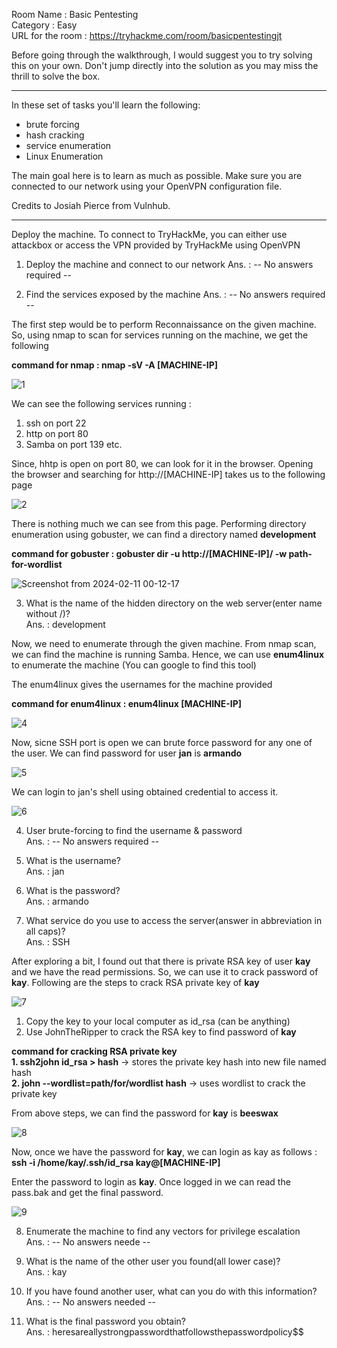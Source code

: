 Room Name : Basic Pentesting  
Category : Easy  
URL for the room : https://tryhackme.com/room/basicpentestingjt  

Before going through the walkthrough, I would suggest you to try solving this on your own. Don't jump directly into the solution as you may miss the thrill to solve the box.  

----------------------------------------------------------------------------------------------------------------

In these set of tasks you'll learn the following:

* brute forcing 
* hash cracking 
* service enumeration
* Linux Enumeration
  
The main goal here is to learn as much as possible. Make sure you are connected to our network using your OpenVPN configuration file.

Credits to Josiah Pierce from Vulnhub.

-----------------------------------------------------------------------------------------------------------------
Deploy the machine. To connect to TryHackMe, you can either use attackbox or access the VPN provided by TryHackMe using OpenVPN

1. Deploy the machine and connect to our network
Ans. : -- No answers required --

2. Find the services exposed by the machine
Ans. : -- No answers required --

The first step would be to perform Reconnaissance on the given machine. So, using nmap to scan for services running on the machine, we get the following

**command for nmap : nmap -sV -A [MACHINE-IP]**

![1](https://github.com/ankushkaudi/TryHackMe-Walkthroughs/assets/111695465/505e22d1-2a09-4af1-98ca-7238699b4aee)

We can see the following services running :
1. ssh on port 22
2. http on port 80
3. Samba on port 139 etc.

Since, hhtp is open on port 80, we can look for it in the browser. Opening the browser and searching for http://[MACHINE-IP] takes us to the following page

![2](https://github.com/ankushkaudi/TryHackMe-Walkthroughs/assets/111695465/e86f6997-57c1-4c09-94b8-e9d53e31c014)

There is nothing much we can see from this page. Performing directory enumeration using gobuster, we can find a directory named **development**

**command for gobuster : gobuster dir -u http://[MACHINE-IP]/ -w path-for-wordlist**

![Screenshot from 2024-02-11 00-12-17](https://github.com/ankushkaudi/TryHackMe-Walkthroughs/assets/111695465/38983dce-2861-428b-a876-c02a93286400)


3. What is the name of the hidden directory on the web server(enter name without /)?  
Ans. : development

Now, we need to enumerate through the given machine. From nmap scan, we can find the machine is running Samba. Hence, we can use **enum4linux** to enumerate the machine (You can google to find this tool)

The enum4linux gives the usernames for the machine provided

**command for enum4linux : enum4linux [MACHINE-IP]**

![4](https://github.com/ankushkaudi/TryHackMe-Walkthroughs/assets/111695465/bdbd5a47-4f06-47ea-ac81-56c984437a33)

Now, sicne SSH port is open we can brute force password for any one of the user. We can find password for user **jan** is **armando**  

![5](https://github.com/ankushkaudi/TryHackMe-Walkthroughs/assets/111695465/d4f41f6f-363c-4d9a-a0fa-193c603340e8)

We can login to jan's shell using obtained credential to access it.  

![6](https://github.com/ankushkaudi/TryHackMe-Walkthroughs/assets/111695465/1819f63f-7004-40e1-970d-9012a3f8a79d)

4. User brute-forcing to find the username & password  
Ans. : -- No answers required --  

5. What is the username?  
Ans. : jan

6. What is the password?  
Ans. : armando

7. What service do you use to access the server(answer in abbreviation in all caps)?  
Ans. : SSH

After exploring a bit, I found out that there is private RSA key of user **kay** and we have the read permissions. So, we can use it to crack password of **kay**. Following are the steps to crack RSA private key of **kay**

![7](https://github.com/ankushkaudi/TryHackMe-Walkthroughs/assets/111695465/525cb265-7a9e-43da-a98d-6b202d5b664b)



1. Copy the key to your local computer as id_rsa (can be anything)
2. Use JohnTheRipper to crack the RSA key to find password of **kay**

**command for cracking RSA private key**  
**1. ssh2john id_rsa > hash** -> stores the private key hash into new file named hash  
**2. john --wordlist=path/for/wordlist hash** -> uses wordlist to crack the private key

From above steps, we can find the password for **kay** is **beeswax**

![8](https://github.com/ankushkaudi/TryHackMe-Walkthroughs/assets/111695465/24930111-d305-4c41-a384-118175276331)

Now, once we have the password for **kay**, we can login as kay as follows :
**ssh -i /home/kay/.ssh/id_rsa kay@[MACHINE-IP]**

Enter the password to login as **kay**. Once logged in we can read the pass.bak and get the final password.

![9](https://github.com/ankushkaudi/TryHackMe-Walkthroughs/assets/111695465/c3e62295-fa41-47f9-895f-30559b4ed539)


8. Enumerate the machine to find any vectors for privilege escalation    
Ans. : -- No answers neede --  
 
9. What is the name of the other user you found(all lower case)?  
Ans. : kay  

10. If you have found another user, what can you do with this information?  
Ans. : -- No answers needed --  

11. What is the final password you obtain?  
Ans. : heresareallystrongpasswordthatfollowsthepasswordpolicy$$  






